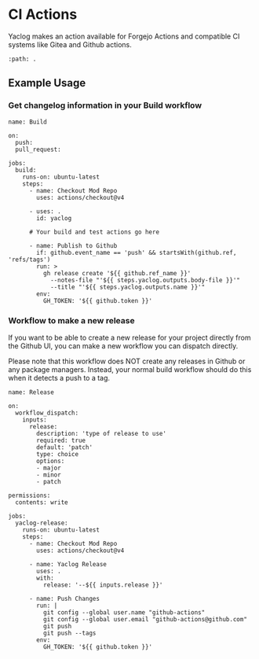 # CI Actions

Yaclog makes an action available for Forgejo Actions and compatible CI systems like Gitea and Github actions.

```{gha:action}
:path: .
```

## Example Usage

### Get changelog information in your Build workflow

```{gha:example}
name: Build

on:
  push:
  pull_request:

jobs:
  build:
    runs-on: ubuntu-latest
    steps:
      - name: Checkout Mod Repo
        uses: actions/checkout@v4
        
      - uses: .
        id: yaclog
        
      # Your build and test actions go here
        
      - name: Publish to Github
        if: github.event_name == 'push' && startsWith(github.ref, 'refs/tags')
        run: >
          gh release create '${{ github.ref_name }}' 
            --notes-file "'${{ steps.yaclog.outputs.body-file }}'" 
            --title "'${{ steps.yaclog.outputs.name }}'" 
        env:
          GH_TOKEN: '${{ github.token }}'

```

### Workflow to make a new release

If you want to be able to create a new release for your project directly from the Github UI, you can make a new workflow
you can dispatch directly. 

Please note that this workflow does NOT create any releases in Github or any package managers. Instead, your normal build workflow should do this when it detects a push to a tag.

```{gha:example}
name: Release

on:
  workflow_dispatch:
    inputs:
      release:
        description: 'type of release to use'
        required: true
        default: 'patch'
        type: choice
        options:
        - major 
        - minor
        - patch

permissions:
  contents: write

jobs:
  yaclog-release:
    runs-on: ubuntu-latest
    steps:
      - name: Checkout Mod Repo
        uses: actions/checkout@v4
      
      - name: Yaclog Release
        uses: .
        with: 
          release: '--${{ inputs.release }}'
          
      - name: Push Changes
        run: |
          git config --global user.name "github-actions"
          git config --global user.email "github-actions@github.com"
          git push
          git push --tags
        env:
          GH_TOKEN: '${{ github.token }}'
```